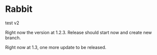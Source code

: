 # Rabbit
test v2

Right now the version at 1.2.3. Release should start now and create new branch.

Right now at 1.3, one more update to be released.